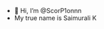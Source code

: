 - 👋 Hi, I’m @ScorP1onnn
- My true name is Saimurali K


<!---
ScorP1onnn/ScorP1onnn is a ✨ special ✨ repository because its `README.md` (this file) appears on your GitHub profile.
You can click the Preview link to take a look at your changes.
--->
